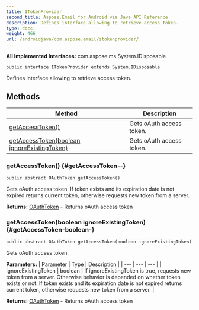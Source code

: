 ```yaml
---
title: ITokenProvider
second_title: Aspose.Email for Android via Java API Reference
description: Defines interface allowing to retrieve access token.
type: docs
weight: 466
url: /androidjava/com.aspose.email/itokenprovider/
---
```


**All Implemented Interfaces:**
com.aspose.ms.System.IDisposable
```
public interface ITokenProvider extends System.IDisposable
```

Defines interface allowing to retrieve access token.
## Methods

| Method | Description |
| --- | --- |
| [getAccessToken()](#getAccessToken--) | Gets oAuth access token. |
| [getAccessToken(boolean ignoreExistingToken)](#getAccessToken-boolean-) | Gets oAuth access token. |
### getAccessToken() {#getAccessToken--}
```
public abstract OAuthToken getAccessToken()
```


Gets oAuth access token. If token exists and its expiration date is not expired returns current token, otherwise requests new token from a server.

**Returns:**
[OAuthToken](../../com.aspose.email/oauthtoken) - Returns oAuth access token
### getAccessToken(boolean ignoreExistingToken) {#getAccessToken-boolean-}
```
public abstract OAuthToken getAccessToken(boolean ignoreExistingToken)
```


Gets oAuth access token.

**Parameters:**
| Parameter | Type | Description |
| --- | --- | --- |
| ignoreExistingToken | boolean | If ignoreExistingToken is true, requests new token from a server. Otherwise behavior is depended on whether token exists or not. If token exists and its expiration date is not expired returns current token, otherwise requests new token from a server. |

**Returns:**
[OAuthToken](../../com.aspose.email/oauthtoken) - Returns oAuth access token
